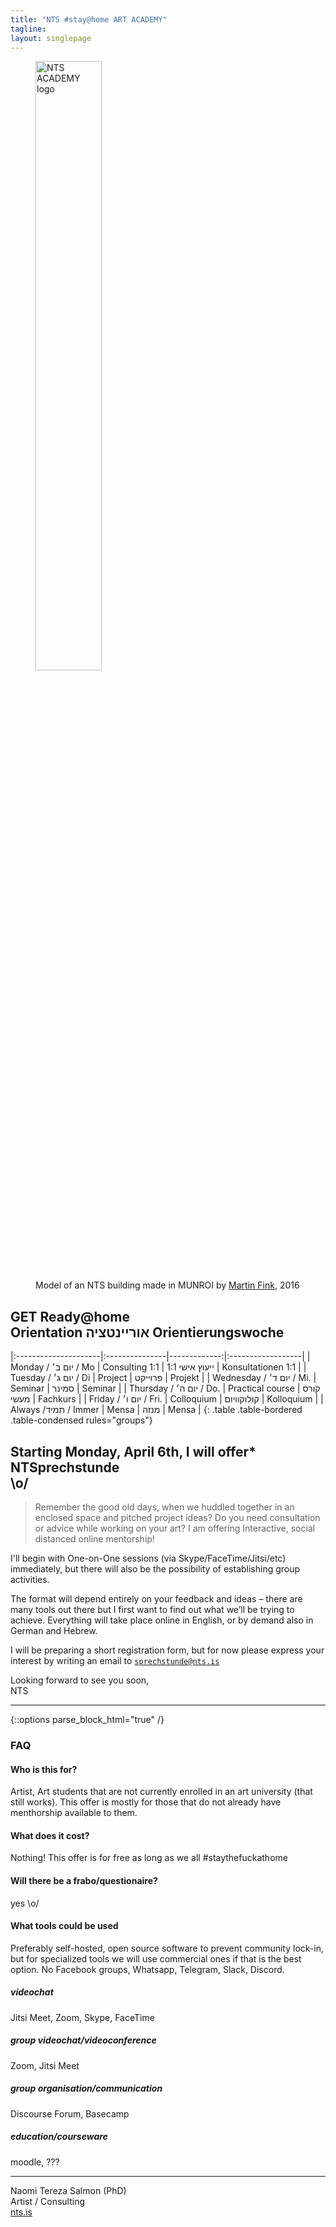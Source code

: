 ```yaml
---
title: "NTS #stay@home ART ACADEMY"
tagline:  
layout: singlepage
---
```



<figure>
<img src="https://user-images.githubusercontent.com/2242872/77789200-e045d400-7062-11ea-9988-bdcfcee9378f.png" width="50%" alt="NTS ACADEMY logo"/>
  <figcaption>Model of an NTS building made in MUNROI by <a href="http://instagram.com/martinfink.munroi">Martin Fink</a>, 2016</figcaption>
</figure>

## GET Ready@home<br>Orientation  אוריינטציה  Orientierungswoche

|:---------------------|:---------------|-------------:|:------------------|
| Monday / יום ב׳ / Mo  | Consulting 1:1 | ייעוץ אישי 1:1 | Konsultationen 1:1 |
| Tuesday / יום ג׳ / Di  | Project | פרוייקט | Projekt |
| Wednesday / יום ד׳ / Mi.  | Seminar | סמינר | Seminar |
| Thursday / יום ה׳ / Do.  | Practical course | קורס מעשי | Fachkurs |
| Friday / יום ו׳ / Fri.  | Colloquium | קולוקוויום | Kolloquium |
| Always /תמיד / Immer  | Mensa | מנזה | Mensa |
{: .table .table-bordered .table-condensed rules="groups"}


## Starting Monday, April 6th, I will offer* NTSprechstunde <br>\o/

> Remember the good old days, when we huddled together in an enclosed space and pitched project ideas?
> Do you need consultation or advice while working on your art?
> I am offering Interactive, social distanced online mentorship!

I'll begin with One-on-One sessions (via Skype/FaceTime/Jitsi/etc) immediately, 
but there will also be the possibility of establishing group activities. 

The format will depend entirely on your feedback and ideas – there are many tools out there but I first want to find out what we’ll be trying to achieve.
Everything will take place online in English, or by demand also in German and Hebrew.

I will be preparing a short registration form, but for now please express your interest by writing an email to [`sprechstunde@nts.is`](mailto:sprechstunde@nts.is)

Looking forward to see you soon,  
NTS

---

{::options parse_block_html="true" /}

<section id="faq">

### FAQ

#### Who is this for?

Artist, Art students 
that are not currently enrolled in an art university (that still works). This offer is mostly for those that do not already have menthorship available to them. 

#### What does it cost?

Nothing! This offer is for free as long as we all #staythefuckathome

#### Will there be a frabo/questionaire?

yes \o/

#### What tools could be used

Preferably self-hosted, open source software to prevent community lock-in, but for specialized tools we will use commercial ones if that is the best option. 
No Facebook groups, Whatsapp, Telegram, Slack, Discord.

##### videochat 

Jitsi Meet, Zoom, Skype, FaceTime

##### group videochat/videoconference

Zoom, Jitsi Meet

##### group organisation/communication

Discourse Forum, Basecamp


##### education/courseware

moodle, ???

</section>

---

Naomi Tereza Salmon (PhD)  
Artist / Consulting  
[nts.is](//nts.is)


